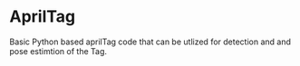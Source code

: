 # AprilTag
Basic Python based aprilTag code that can be utlized for detection and and pose estimtion of the Tag. 
